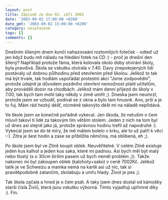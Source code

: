 ```yaml
---
layout: post
title: Zápisek ze dne 02. září 2003
date: '2003-09-02 17:00:00 +0200'
date_gmt: '2003-09-02 15:00:00 +0200'
category: nezařazené
tags: []
comments: []
---
```

<p>Dnešním šíleným dnem končí nahazovaání roztomilých foteček - odteď už jen když budu mít náladu na hledání  fotek na CD :) - proč je dnešní den šílený? Například protože fáma, která kolovala okolo doby otvírání  školy, byla pravdivá. Škola se vskutku otvírala v 7.40. Davy znepokojených lidí postávaly už dobrou půlhodinu  před otevřením před školou. Jelikož to tak má být trvale, tak hodlám uspořádat protestní akci "Jsme zodpovědní",  protože údajně je důvodem pozdního otevření nemožnost platit učitelům, aby prováděli dozor na chodbách.  Jelikož mám denní příjezd do školy v 7.00, tak bych tam mohl taky někdy v zimě umřít ;). Dneska jsem neumrzl,  protože jsem se vzbudil, podíval se z okna a bylo tam hnusně. Ano, prší a je to fuj. Mám rád hezký déšť, nicméně takovýto  déšt mi na náladě nepřidává.</p>
<p>Ve škole jsem se konečně pořádně vykecal. Jen škoda, že netuším o čem mluvil takoví ti lidé za takovým tím  větším stolem. Jeden z nich na tom byl už dnes asi stejně jako já, protože správnou hodinu trefil až napodruhé :).  Vykecal jsem se do té míry, že mě málem bolelo v krku, ale to už patří k věci :-). Zítra je šest hodin  a zase se přiblížila němčina, má oblíbená, eh ;).</p>
<p>Po škole jsem byl ve Zlíně koupit oblek. Neuvěřitelné. V celém Zlíně existuje jeden kus kalhot a jeden kus saka,  které mi padnou. Asi bych měl být malý nebo tlustý (s o 30cm širším pasem už bych neměl problém ;)). Takže nakonec  mi byl zakoupen oblek (kalohoty+sako) v ceně 7002Kč. Jelikož tatík je ve Schweizu a mamka nemá na kartě asi už nic,  tak si pravděpodobně zatančím, zkolabuju a umřu hlady. Život je pes ;).</p>
<p>Tak škola začala a hned je o čem psát. A taky jsem dnes dostal od kámošky starší čísla Živlů, která jsou vskutku  výborná. Tímto vyjadřuji upřímné díky :). Fin.</p>
